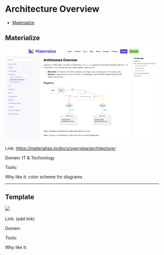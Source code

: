 # Architecture Overview

* [Materialize](architecture-overview.md#materialize)

## Materialize

![](/images/materialize-architecture.png)

Link: https://materialize.io/docs/overview/architecture/

Domen: IT & Technology

Tools:

Why like it: color scheme for diagrams

----
## Template

![](/images/something-architecture.png)

Link: (add link)

Domen: 

Tools:

Why like it:
